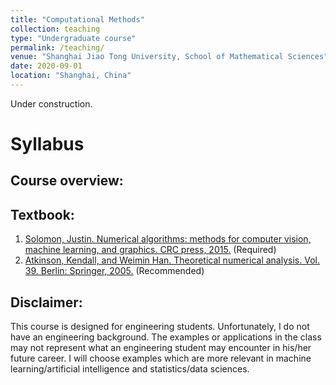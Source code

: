 ```yaml
---
title: "Computational Methods"
collection: teaching
type: "Undergraduate course"
permalink: /teaching/
venue: "Shanghai Jiao Tong University, School of Mathematical Sciences"
date: 2020-09-01
location: "Shanghai, China"
---
```


Under construction.

Syllabus
======
Course overview:
------

Textbook: 
------
1. [Solomon, Justin. Numerical algorithms: methods for computer vision, machine learning, and graphics. CRC press, 2015.](https://people.csail.mit.edu/jsolomon/share/book/numerical_book.pdf) (Required)
2. [Atkinson, Kendall, and Weimin Han. Theoretical numerical analysis. Vol. 39. Berlin: Springer, 2005.](https://link.springer.com/content/pdf/10.1007/978-1-4419-0458-4.pdf) (Recommended)

Disclaimer:
------
This course is designed for engineering students. Unfortunately, I do not have an engineering background. The examples or applications in the class may not represent what an engineering student may encounter in his/her future career. I will choose examples which are more relevant in machine learning/artificial intelligence and statistics/data sciences.
